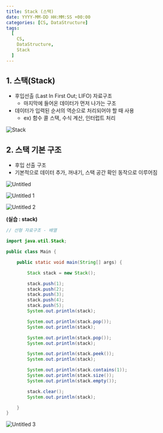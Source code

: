 ```yaml
---
title: Stack (스택)
date: YYYY-MM-DD HH:MM:SS +00:00
categories: [CS, DataStructure]
tags:
  [
    CS,
    DataStructure,
    Stack
  ]
---
```


## 1. 스택(Stack)

- 후입선출 (Last In First Out; LIFO) 자료구조
    - 마지막에 들어온 데이터가 먼저 나가는 구조
- 데이터가 입력된 순서의 역순으로 처리되어야 할 때 사용
    - ex) 함수 콜 스택, 수식 계산, 인터럽트 처리

![Stack](https://github.com/KimHyungkeun/KimHyungkeun.github.io/assets/12759500/9ae32271-db3a-4f18-ac09-2286a47404b4)



## 2. 스택 기본 구조

- 후입 선출 구조
- 기본적으로 데이터 추가, 꺼내기, 스택 공간 확인 동작으로 이루어짐

![Untitled](https://github.com/KimHyungkeun/KimHyungkeun.github.io/assets/12759500/5d2e2902-a12c-4071-a7d8-facf082f32c1)


![Untitled 1](https://github.com/KimHyungkeun/KimHyungkeun.github.io/assets/12759500/3ab9ccc3-dca7-461b-8d9a-0b4d383ea538)


![Untitled 2](https://github.com/KimHyungkeun/KimHyungkeun.github.io/assets/12759500/4f6b5b25-0a9a-4e22-84c0-5007747fb68a)


**(실습 : stack)**

```java
// 선형 자료구조 - 배열

import java.util.Stack;

public class Main {

    public static void main(String[] args) {

        Stack stack = new Stack();

        stack.push(1);
        stack.push(2);
        stack.push(3);
        stack.push(4);
        stack.push(5);
        System.out.println(stack);

        System.out.println(stack.pop());
        System.out.println(stack);

        System.out.println(stack.pop());
        System.out.println(stack);

        System.out.println(stack.peek());
        System.out.println(stack);

        System.out.println(stack.contains(1));
        System.out.println(stack.size());
        System.out.println(stack.empty());

        stack.clear();
        System.out.println(stack);

    }
}
```

![Untitled 3](https://github.com/KimHyungkeun/KimHyungkeun.github.io/assets/12759500/b00ee9c3-8943-4edb-99f5-b802e9a97f2f)
